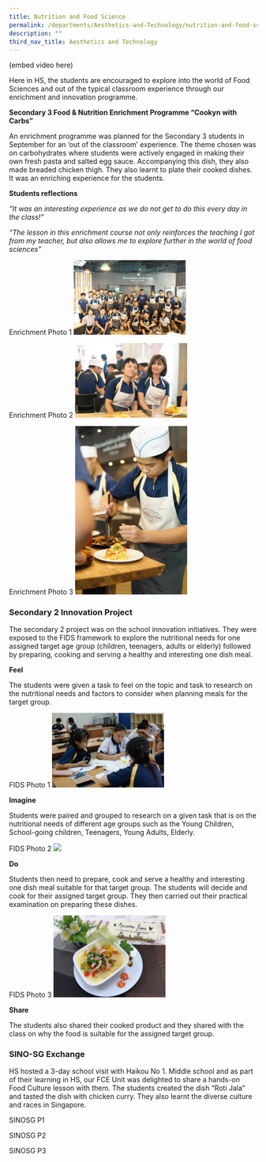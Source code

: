 ```yaml
---
title: Nutrition and Food Science
permalink: /departments/Aesthetics-and-Technology/nutrition-and-food-science/
description: ""
third_nav_title: Aesthetics and Technology
---
```

(embed video here)

Here in HS, the students are encouraged to explore into the world of Food Sciences and out of the typical classroom experience through our enrichment and innovation programme.

**Secondary 3 Food & Nutrition Enrichment Programme “Cookyn with Carbs”**
  
An enrichment programme was planned for the Secondary 3 students in September for an ‘out of the classroom’ experience. The theme chosen was on carbohydrates where students were actively engaged in making their own fresh pasta and salted egg sauce. Accompanying this dish, they also made breaded chicken thigh. They also learnt to plate their cooked dishes. It was an enriching experience for the students.

  

**Students reflections**

_“It was an interesting experience as we do not get to do this every day in the class!”_

_“The lesson in this enrichment course not only reinforces the teaching I got from my teacher, but also allows me to explore further in the world of food sciences”_

  

Enrichment Photo 1
<img src="/images/Sec3EnrichmentP1.jpeg" 
     style="width:45%">

Enrichment Photo 2
<img src="/images/Sec3EnrichmentP2.jpeg" 
     style="width:45%">

Enrichment Photo 3
<img src="/images/Sec3EnrichmentP3.jpeg" 
     style="width:45%">


### Secondary 2 Innovation Project

The secondary 2 project was on the school innovation initiatives. They were exposed to the FIDS framework to explore the nutritional needs for one assigned target age group (children, teenagers, adults or elderly) followed by preparing, cooking and serving a healthy and interesting one dish meal.

  

**Feel**

The students were given a task to feel on the topic and task to research on the nutritional needs and factors to consider when planning meals for the target group.

FIDS Photo 1
<img src="/images/Sec2FIDSP1.jpeg" 
     style="width:45%">


**Imagine**

Students were paired and grouped to research on a given task that is on the nutritional needs of different age groups such as the Young Children, School-going children, Teenagers, Young Adults, Elderly.

FIDS Photo 2
<img src="/images/Sec2FIDSP2.jpeg" 
     style="width:45%">

**Do** 

Students then need to prepare, cook and serve a healthy and interesting one dish meal suitable for that target group. The students will decide and cook for their assigned target group. They then carried out their practical examination on preparing these dishes.

FIDS Photo 3
<img src="/images/Sec2%20FIDS%20P3.jpeg" 
     style="width:45%">

**Share**

  

The students also shared their cooked product and they shared with the class on why the food is suitable for the assigned target group.

  

  

### SINO-SG Exchange

  

HS hosted a 3-day school visit with Haikou No 1. Middle school and as part of their learning in HS, our FCE Unit was delighted to share a hands-on Food Culture lesson with them. The students created the dish “Roti Jala” and tasted the dish with chicken curry. They also learnt the diverse culture and races in Singapore.

SINOSG P1


SINOSG P2


SINOSG P3